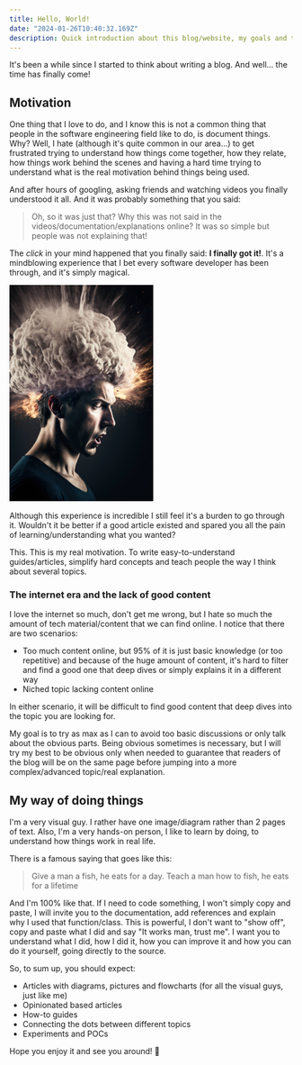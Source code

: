 ```yaml
---
title: Hello, World!
date: "2024-01-26T10:40:32.169Z"
description: Quick introduction about this blog/website, my goals and the motivation behind it!
---
```


It's been a while since I started to think about writing a blog. And well... the time has finally come!

## Motivation

One thing that I love to do, and I know this is not a common thing that people in the software engineering field like to do, is document things. Why? Well, I hate (although it's quite common in our area...) to get frustrated trying to understand how things come together, how they relate, how things work behind the scenes and having a hard time trying to understand what is the real motivation behind things being used.

And after hours of googling, asking friends and watching videos you finally understood it all. And it was probably something that you said:

> Oh, so it was just that? Why this was not said in the videos/documentation/explanations online?
> It was so simple but people was not explaining that!

The *click* in your mind happened that you finally said: **I finally got it!**. It's a mindblowing experience that  I bet every software developer has been through, and it's simply magical.

![An image of a man with his mind exploding, which represents a mindblowing experience.](./mind-blowing.png)

Although this experience is incredible I still feel it's a burden to go through it. Wouldn't it be better if a good article existed and spared you all the pain of learning/understanding what you wanted?

This. This is my real motivation. To write easy-to-understand guides/articles, simplify hard concepts and teach people the way I think about several topics.

### The internet era and the lack of good content

I love the internet so much, don't get me wrong, but I hate so much the amount of tech material/content that we can find online. I notice that there are two scenarios:
- Too much content online, but 95% of it is just basic knowledge (or too repetitive) and because of the huge amount of content, it's hard to filter and find a good one that deep dives or simply explains it in a different way
- Niched topic lacking content online

In either scenario, it will be difficult to find good content that deep dives into the topic you are looking for.

My goal is to try as max as I can to avoid too basic discussions or only talk about the obvious parts. Being obvious sometimes is necessary, but I will try my best to be obvious only when needed to guarantee that readers of the blog will be on the same page before jumping into a more complex/advanced topic/real explanation.

## My way of doing things

I'm a very visual guy. I rather have one image/diagram rather than 2 pages of text. Also, I'm a very hands-on person, I like to learn by doing, to understand how things work in real life.

There is a famous saying that goes like this:

> Give a man a fish, he eats for a day. Teach a man how to fish, he eats for a lifetime

And I'm 100% like that. If I need to code something, I won't simply copy and paste, I will invite you to the documentation, add references and explain why I used that function/class. This is powerful, I don't want to "show off", copy and paste what I did and say "It works man, trust me". I want you to understand what I did, how I did it, how you can improve it and how you can do it yourself, going directly to the source.

So, to sum up, you should expect:
- Articles with diagrams, pictures and flowcharts (for all the visual guys, just like me)
- Opinionated based articles
- How-to guides
- Connecting the dots between different topics
- Experiments and POCs

Hope you enjoy it and see you around! 👋
